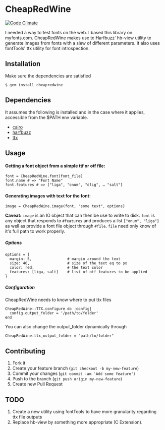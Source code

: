 # CheapRedWine 

[![Code Climate](https://codeclimate.com/github/hugobast/cheapredwine.png)](https://codeclimate.com/github/hugobast/cheapredwine)



I needed a way to test fonts on the web. I based this library on myfonts.com. CheapRedWine makes use to Harfbuzz' hb-view utility to generate images from fonts with a slew of different parameters. It also uses fontTools' ttx utility for font introspection.

## Installation

Make sure the dependencies are satisfied

    $ gem install cheapredwine

## Dependencies

It assumes the following is installed and in the case where it applies, accessible from the $PATH env variable.

* [cairo](http://www.cairographics.org/releases/)
* [harfbuzz](http://www.freedesktop.org/software/harfbuzz/release/)
* [ttx](https://github.com/mcolyer/fonttools)

## Usage

#### Getting a font object from a simple ttf or otf file:

    font = CheapRedWine.font(font_file)
    font.name # => "Font Name"
    font.features # => ["liga", "onum", "dlig", … "salt"]
    
#### Generating images with text for the font:

    image = CheapRedWine.image(font, "some text", options)
    
**Caveat:** `image` is an IO object that can then be use to write to disk. `font` is any object that responds to `#features` and produces a list `["onum", "liga"]` as well as provide a font file object through `#file`. `file` need only know of it's full path to work properly.
    
##### Options

    options = {
      margin: 5, 				# margin around the text
      size: 40, 				# size of the text eq to px
      color: red, 				# the text color
      features: [liga, salt]	# list of otf features to be applied
    }

##### Configuration

CheapRedWine needs to know where to put ttx files

    CheapRedWine::TTX.configure do |config|
      config.output_folder = '/path/to/folder'
    end
    
You can also change the output_folder dynamically through
    
    CheapRedWine.ttx_output_folder = "path/to/folder"

## Contributing

1. Fork it
2. Create your feature branch (`git checkout -b my-new-feature`)
3. Commit your changes (`git commit -am 'Add some feature'`)
4. Push to the branch (`git push origin my-new-feature`)
5. Create new Pull Request

## TODO

1. Create a new utility using fontTools to have more granularity regarding ttx file outputs
2. Replace hb-view by something more appropriate (C Extension).
